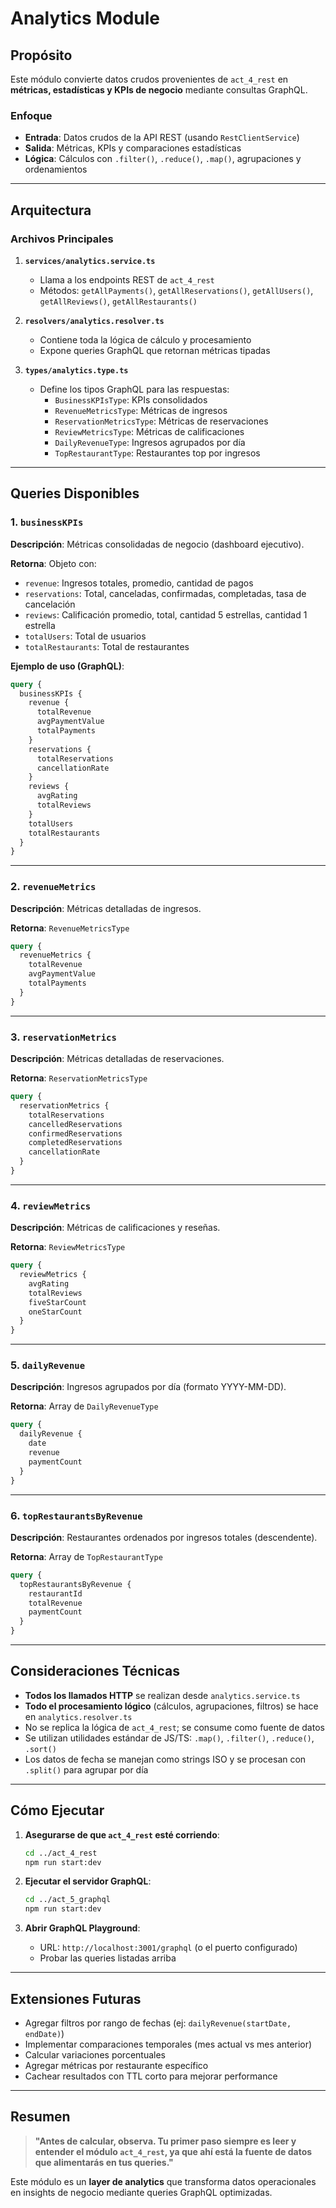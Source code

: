 # Analytics Module

## Propósito

Este módulo convierte datos crudos provenientes de `act_4_rest` en **métricas, estadísticas y KPIs de negocio** mediante consultas GraphQL.

### Enfoque

- **Entrada**: Datos crudos de la API REST (usando `RestClientService`)
- **Salida**: Métricas, KPIs y comparaciones estadísticas
- **Lógica**: Cálculos con `.filter()`, `.reduce()`, `.map()`, agrupaciones y ordenamientos

---

## Arquitectura

### Archivos Principales

1. **`services/analytics.service.ts`**  
   - Llama a los endpoints REST de `act_4_rest`
   - Métodos: `getAllPayments()`, `getAllReservations()`, `getAllUsers()`, `getAllReviews()`, `getAllRestaurants()`

2. **`resolvers/analytics.resolver.ts`**  
   - Contiene toda la lógica de cálculo y procesamiento
   - Expone queries GraphQL que retornan métricas tipadas

3. **`types/analytics.type.ts`**  
   - Define los tipos GraphQL para las respuestas:
     - `BusinessKPIsType`: KPIs consolidados
     - `RevenueMetricsType`: Métricas de ingresos
     - `ReservationMetricsType`: Métricas de reservaciones
     - `ReviewMetricsType`: Métricas de calificaciones
     - `DailyRevenueType`: Ingresos agrupados por día
     - `TopRestaurantType`: Restaurantes top por ingresos

---

## Queries Disponibles

### 1. `businessKPIs`

**Descripción**: Métricas consolidadas de negocio (dashboard ejecutivo).

**Retorna**: Objeto con:
- `revenue`: Ingresos totales, promedio, cantidad de pagos
- `reservations`: Total, canceladas, confirmadas, completadas, tasa de cancelación
- `reviews`: Calificación promedio, total, cantidad 5 estrellas, cantidad 1 estrella
- `totalUsers`: Total de usuarios
- `totalRestaurants`: Total de restaurantes

**Ejemplo de uso (GraphQL)**:
```graphql
query {
  businessKPIs {
    revenue {
      totalRevenue
      avgPaymentValue
      totalPayments
    }
    reservations {
      totalReservations
      cancellationRate
    }
    reviews {
      avgRating
      totalReviews
    }
    totalUsers
    totalRestaurants
  }
}
```

---

### 2. `revenueMetrics`

**Descripción**: Métricas detalladas de ingresos.

**Retorna**: `RevenueMetricsType`

```graphql
query {
  revenueMetrics {
    totalRevenue
    avgPaymentValue
    totalPayments
  }
}
```

---

### 3. `reservationMetrics`

**Descripción**: Métricas detalladas de reservaciones.

**Retorna**: `ReservationMetricsType`

```graphql
query {
  reservationMetrics {
    totalReservations
    cancelledReservations
    confirmedReservations
    completedReservations
    cancellationRate
  }
}
```

---

### 4. `reviewMetrics`

**Descripción**: Métricas de calificaciones y reseñas.

**Retorna**: `ReviewMetricsType`

```graphql
query {
  reviewMetrics {
    avgRating
    totalReviews
    fiveStarCount
    oneStarCount
  }
}
```

---

### 5. `dailyRevenue`

**Descripción**: Ingresos agrupados por día (formato YYYY-MM-DD).

**Retorna**: Array de `DailyRevenueType`

```graphql
query {
  dailyRevenue {
    date
    revenue
    paymentCount
  }
}
```

---

### 6. `topRestaurantsByRevenue`

**Descripción**: Restaurantes ordenados por ingresos totales (descendente).

**Retorna**: Array de `TopRestaurantType`

```graphql
query {
  topRestaurantsByRevenue {
    restaurantId
    totalRevenue
    paymentCount
  }
}
```

---

## Consideraciones Técnicas

- **Todos los llamados HTTP** se realizan desde `analytics.service.ts`
- **Todo el procesamiento lógico** (cálculos, agrupaciones, filtros) se hace en `analytics.resolver.ts`
- No se replica la lógica de `act_4_rest`; se consume como fuente de datos
- Se utilizan utilidades estándar de JS/TS: `.map()`, `.filter()`, `.reduce()`, `.sort()`
- Los datos de fecha se manejan como strings ISO y se procesan con `.split()` para agrupar por día

---

## Cómo Ejecutar

1. **Asegurarse de que `act_4_rest` esté corriendo**:
   ```bash
   cd ../act_4_rest
   npm run start:dev
   ```

2. **Ejecutar el servidor GraphQL**:
   ```bash
   cd ../act_5_graphql
   npm run start:dev
   ```

3. **Abrir GraphQL Playground**:
   - URL: `http://localhost:3001/graphql` (o el puerto configurado)
   - Probar las queries listadas arriba

---

## Extensiones Futuras

- Agregar filtros por rango de fechas (ej: `dailyRevenue(startDate, endDate)`)
- Implementar comparaciones temporales (mes actual vs mes anterior)
- Calcular variaciones porcentuales
- Agregar métricas por restaurante específico
- Cachear resultados con TTL corto para mejorar performance

---

## Resumen

> **"Antes de calcular, observa. Tu primer paso siempre es leer y entender el módulo `act_4_rest`, ya que ahí está la fuente de datos que alimentarás en tus queries."**

Este módulo es un **layer de analytics** que transforma datos operacionales en insights de negocio mediante queries GraphQL optimizadas.
